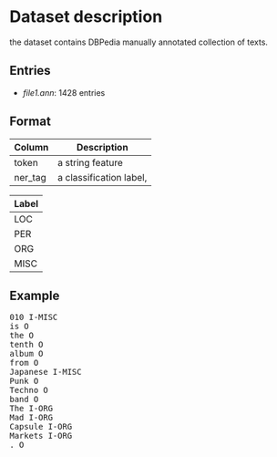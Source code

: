 # Dataset description

the dataset contains DBPedia manually annotated collection of texts.

## Entries

* _file1.ann_: 1428 entries


## Format

| Column | Description       |
| ----- | ------------------ |
|token | a string feature |
|ner_tag| a classification label, |


| Label |
| ------ |
| LOC
| PER
| ORG
| MISC


## Example
<pre>
010 I-MISC
is O
the O
tenth O
album O
from O
Japanese I-MISC
Punk O
Techno O
band O
The I-ORG
Mad I-ORG
Capsule I-ORG
Markets I-ORG
. O
</pre>



